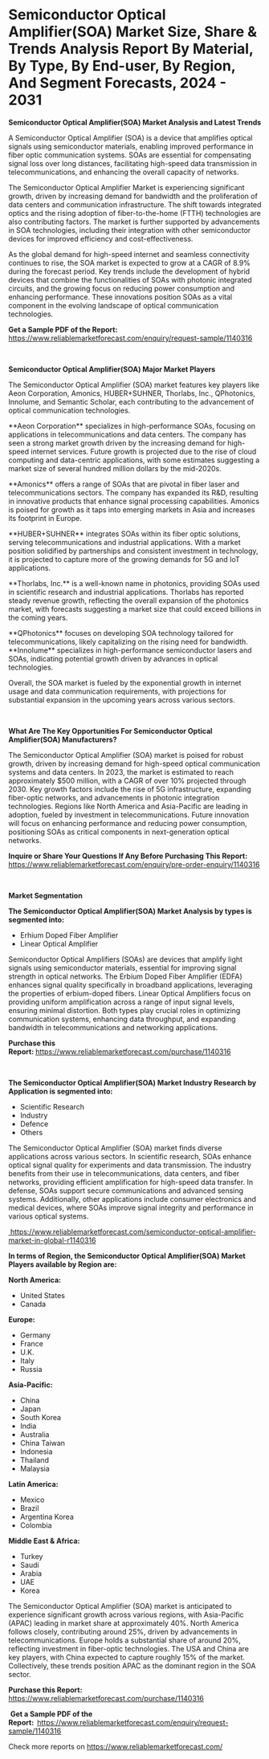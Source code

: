 <p><h1>Semiconductor Optical Amplifier(SOA) Market Size, Share & Trends Analysis Report By Material, By Type, By End-user, By Region, And Segment Forecasts, 2024 - 2031</h1></p><p><strong>Semiconductor Optical Amplifier(SOA) Market Analysis and Latest Trends</strong></p>
<p><p>A Semiconductor Optical Amplifier (SOA) is a device that amplifies optical signals using semiconductor materials, enabling improved performance in fiber optic communication systems. SOAs are essential for compensating signal loss over long distances, facilitating high-speed data transmission in telecommunications, and enhancing the overall capacity of networks. </p><p>The Semiconductor Optical Amplifier Market is experiencing significant growth, driven by increasing demand for bandwidth and the proliferation of data centers and communication infrastructure. The shift towards integrated optics and the rising adoption of fiber-to-the-home (FTTH) technologies are also contributing factors. The market is further supported by advancements in SOA technologies, including their integration with other semiconductor devices for improved efficiency and cost-effectiveness.</p><p>As the global demand for high-speed internet and seamless connectivity continues to rise, the SOA market is expected to grow at a CAGR of 8.9% during the forecast period. Key trends include the development of hybrid devices that combine the functionalities of SOAs with photonic integrated circuits, and the growing focus on reducing power consumption and enhancing performance. These innovations position SOAs as a vital component in the evolving landscape of optical communication technologies.</p></p>
<p><strong>Get a Sample PDF of the Report:&nbsp;</strong> <a href="https://www.reliablemarketforecast.com/enquiry/request-sample/1140316?utm_campaign=1874&utm_medium=2&utm_source=Github&utm_content=ia&utm_term=28122024&utm_id=semiconductor-optical-amplifiersoa">https://www.reliablemarketforecast.com/enquiry/request-sample/1140316</a></p>
<p>&nbsp;</p>
<p><strong>Semiconductor Optical Amplifier(SOA) Major Market Players</strong></p>
<p><p>The Semiconductor Optical Amplifier (SOA) market features key players like Aeon Corporation, Amonics, HUBER+SUHNER, Thorlabs, Inc., QPhotonics, Innolume, and Semantic Scholar, each contributing to the advancement of optical communication technologies.</p><p>**Aeon Corporation** specializes in high-performance SOAs, focusing on applications in telecommunications and data centers. The company has seen a strong market growth driven by the increasing demand for high-speed internet services. Future growth is projected due to the rise of cloud computing and data-centric applications, with some estimates suggesting a market size of several hundred million dollars by the mid-2020s.</p><p>**Amonics** offers a range of SOAs that are pivotal in fiber laser and telecommunications sectors. The company has expanded its R&D, resulting in innovative products that enhance signal processing capabilities. Amonics is poised for growth as it taps into emerging markets in Asia and increases its footprint in Europe.</p><p>**HUBER+SUHNER** integrates SOAs within its fiber optic solutions, serving telecommunications and industrial applications. With a market position solidified by partnerships and consistent investment in technology, it is projected to capture more of the growing demands for 5G and IoT applications.</p><p>**Thorlabs, Inc.** is a well-known name in photonics, providing SOAs used in scientific research and industrial applications. Thorlabs has reported steady revenue growth, reflecting the overall expansion of the photonics market, with forecasts suggesting a market size that could exceed billions in the coming years.</p><p>**QPhotonics** focuses on developing SOA technology tailored for telecommunications, likely capitalizing on the rising need for bandwidth. **Innolume** specializes in high-performance semiconductor lasers and SOAs, indicating potential growth driven by advances in optical technologies.</p><p>Overall, the SOA market is fueled by the exponential growth in internet usage and data communication requirements, with projections for substantial expansion in the upcoming years across various sectors.</p></p>
<p>&nbsp;</p>
<p><strong>What Are The Key Opportunities For Semiconductor Optical Amplifier(SOA) Manufacturers?</strong></p>
<p><p>The Semiconductor Optical Amplifier (SOA) market is poised for robust growth, driven by increasing demand for high-speed optical communication systems and data centers. In 2023, the market is estimated to reach approximately $500 million, with a CAGR of over 10% projected through 2030. Key growth factors include the rise of 5G infrastructure, expanding fiber-optic networks, and advancements in photonic integration technologies. Regions like North America and Asia-Pacific are leading in adoption, fueled by investment in telecommunications. Future innovation will focus on enhancing performance and reducing power consumption, positioning SOAs as critical components in next-generation optical networks.</p></p>
<p><strong>Inquire or Share Your Questions If Any Before Purchasing This Report:</strong> <a href="https://www.reliablemarketforecast.com/enquiry/pre-order-enquiry/1140316?utm_campaign=1874&utm_medium=2&utm_source=Github&utm_content=ia&utm_term=28122024&utm_id=semiconductor-optical-amplifiersoa">https://www.reliablemarketforecast.com/enquiry/pre-order-enquiry/1140316</a></p>
<p>&nbsp;</p>
<p><strong>Market Segmentation</strong></p>
<p><strong>The Semiconductor Optical Amplifier(SOA) Market Analysis by types is segmented into:</strong></p>
<p><ul><li>Erhium Doped Fiber Amplifier</li><li>Linear Optical Amplifier</li></ul></p>
<p><p>Semiconductor Optical Amplifiers (SOAs) are devices that amplify light signals using semiconductor materials, essential for improving signal strength in optical networks. The Erbium Doped Fiber Amplifier (EDFA) enhances signal quality specifically in broadband applications, leveraging the properties of erbium-doped fibers. Linear Optical Amplifiers focus on providing uniform amplification across a range of input signal levels, ensuring minimal distortion. Both types play crucial roles in optimizing communication systems, enhancing data throughput, and expanding bandwidth in telecommunications and networking applications.</p></p>
<p><strong>Purchase this Report:&nbsp;</strong><a href="https://www.reliablemarketforecast.com/purchase/1140316?utm_campaign=1874&utm_medium=2&utm_source=Github&utm_content=ia&utm_term=28122024&utm_id=semiconductor-optical-amplifiersoa">https://www.reliablemarketforecast.com/purchase/1140316</a></p>
<p>&nbsp;</p>
<p><strong>The Semiconductor Optical Amplifier(SOA) Market Industry Research by Application is segmented into:</strong></p>
<p><ul><li>Scientific Research</li><li>Industry</li><li>Defence</li><li>Others</li></ul></p>
<p><p>The Semiconductor Optical Amplifier (SOA) market finds diverse applications across various sectors. In scientific research, SOAs enhance optical signal quality for experiments and data transmission. The industry benefits from their use in telecommunications, data centers, and fiber networks, providing efficient amplification for high-speed data transfer. In defense, SOAs support secure communications and advanced sensing systems. Additionally, other applications include consumer electronics and medical devices, where SOAs improve signal integrity and performance in various optical systems.</p></p>
<p><a href="https://www.reliablemarketforecast.com/semiconductor-optical-amplifier-market-in-global-r1140316?utm_campaign=1874&utm_medium=2&utm_source=Github&utm_content=ia&utm_term=28122024&utm_id=semiconductor-optical-amplifiersoa">&nbsp;https://www.reliablemarketforecast.com/semiconductor-optical-amplifier-market-in-global-r1140316</a></p>
<p><strong>In terms of Region, the Semiconductor Optical Amplifier(SOA) Market Players available by Region are:</strong></p>
<p>
    <p> <strong> North America: </strong>
        <ul>
            <li>United States</li>
            <li>Canada</li>
        </ul>
        </p> 
    <p> <strong> Europe: </strong>
        <ul>
            <li>Germany</li>
            <li>France</li>
            <li>U.K.</li>
            <li>Italy</li>
            <li>Russia</li>
        </ul>
        </p> 
    <p> <strong> Asia-Pacific: </strong>
        <ul>
            <li>China</li>
            <li>Japan</li>
            <li>South Korea</li>
            <li>India</li>
            <li>Australia</li>
            <li>China Taiwan</li>
            <li>Indonesia</li>
            <li>Thailand</li>
            <li>Malaysia</li>
        </ul>
        </p> 
    <p> <strong> Latin America: </strong>
        <ul>
            <li>Mexico</li>
            <li>Brazil</li>
            <li>Argentina Korea</li>
            <li>Colombia</li>
        </ul>
        </p> 
    <p> <strong> Middle East & Africa: </strong>
        <ul>
            <li>Turkey</li>
            <li>Saudi</li>
            <li>Arabia</li>
            <li>UAE</li>
            <li>Korea</li>
        </ul>
    </p>
    </p>
<p><p>The Semiconductor Optical Amplifier (SOA) market is anticipated to experience significant growth across various regions, with Asia-Pacific (APAC) leading in market share at approximately 40%. North America follows closely, contributing around 25%, driven by advancements in telecommunications. Europe holds a substantial share of around 20%, reflecting investment in fiber-optic technologies. The USA and China are key players, with China expected to capture roughly 15% of the market. Collectively, these trends position APAC as the dominant region in the SOA sector.</p></p>
<p><strong>Purchase this Report: </strong><a href="https://www.reliablemarketforecast.com/purchase/1140316?utm_campaign=1874&utm_medium=2&utm_source=Github&utm_content=ia&utm_term=28122024&utm_id=semiconductor-optical-amplifiersoa">https://www.reliablemarketforecast.com/purchase/1140316</a></p>
<p>&nbsp;<strong>Get a Sample PDF of the Report:&nbsp;&nbsp;</strong><a href="https://www.reliablemarketforecast.com/enquiry/request-sample/1140316?utm_campaign=1874&utm_medium=2&utm_source=Github&utm_content=ia&utm_term=28122024&utm_id=semiconductor-optical-amplifiersoa">https://www.reliablemarketforecast.com/enquiry/request-sample/1140316</a></p>
<p><strong></strong></p>
<p>Check more reports on <a href="https://www.reliablemarketforecast.com/?utm_campaign=1874&utm_medium=2&utm_source=Github&utm_content=ia&utm_term=28122024&utm_id=semiconductor-optical-amplifiersoa">https://www.reliablemarketforecast.com/</a></p>